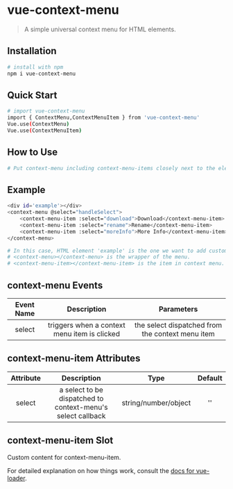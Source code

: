 # vue-context-menu

> A simple universal context menu for HTML elements.

## Installation

``` bash
# install with npm
npm i vue-context-menu
```

## Quick Start

``` bash
# import vue-context-menu
import { ContextMenu,ContextMenuItem } from 'vue-context-menu'
Vue.use(ContextMenu)
Vue.use(ContextMenuItem)
```

## How to Use

``` bash
# Put context-menu including context-menu-items closely next to the element that you want add customed context menu to.
```

## Example

``` bash
<div id='example'></div>
<context-menu @select="handleSelect">
    <context-menu-item :select="download">Download</context-menu-item>
    <context-menu-item :select="rename">Rename</context-menu-item>
    <context-menu-item :select="moreInfo">More Info</context-menu-item>
</context-menu>

# In this case, HTML element 'example' is the one we want to add customed context menu to.
# <context-menu></context-menu> is the wrapper of the menu.
# <context-menu-item></context-menu-item> is the item in context menu.
```

## context-menu Events
| Event Name |                 Description                  |                    Parameters                    |
| :--------: | :------------------------------------------: | :----------------------------------------------: |
|   select   | triggers when a context menu item is clicked | the select dispatched from the context menu item |

## context-menu-item Attributes

| Attribute |                         Description                         |         Type         | Default |
| :-------: | :---------------------------------------------------------: | :------------------: | :-----: |
|  select   | a select to be dispatched to context-menu's select callback | string/number/object |   ''    |

## context-menu-item Slot

Custom content for context-menu-item.

For detailed explanation on how things work, consult the [docs for vue-loader](http://vuejs.github.io/vue-loader).